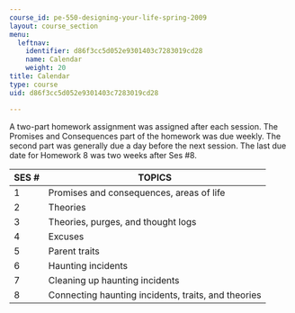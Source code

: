 ```yaml
---
course_id: pe-550-designing-your-life-spring-2009
layout: course_section
menu:
  leftnav:
    identifier: d86f3cc5d052e9301403c7283019cd28
    name: Calendar
    weight: 20
title: Calendar
type: course
uid: d86f3cc5d052e9301403c7283019cd28

---
```


A two-part homework assignment was assigned after each session. The Promises and Consequences part of the homework was due weekly. The second part was generally due a day before the next session. The last due date for Homework 8 was two weeks after Ses #8.

| SES # | TOPICS |
| --- | --- |
| 1 | Promises and consequences, areas of life |
| 2 | Theories |
| 3 | Theories, purges, and thought logs |
| 4 | Excuses |
| 5 | Parent traits |
| 6 | Haunting incidents |
| 7 | Cleaning up haunting incidents |
| 8 | Connecting haunting incidents, traits, and theories